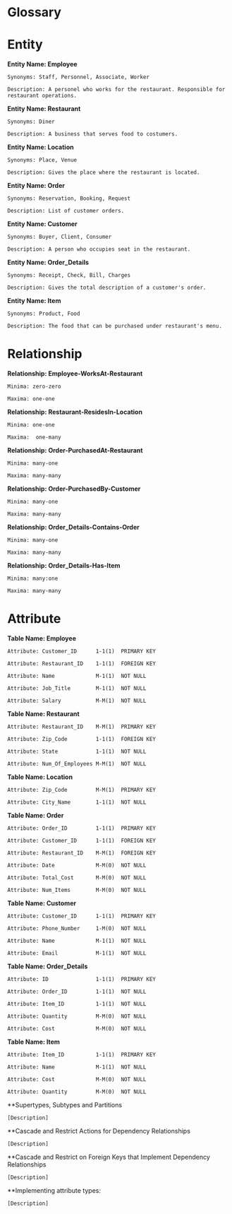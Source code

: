 # Glossary

# Entity

**Entity Name: Employee**
    
    Synonyms: Staff, Personnel, Associate, Worker
    
    Description: A personel who works for the restaurant. Responsible for restaurant operations.
    
**Entity Name: Restaurant**
    
    Synonyms: Diner
    
    Description: A business that serves food to costumers.
 
**Entity Name: Location**
    
    Synonyms: Place, Venue
    
    Description: Gives the place where the restaurant is located.
    
**Entity Name: Order**

    Synonyms: Reservation, Booking, Request
    
    Description: List of customer orders.
    
**Entity Name: Customer**

    Synonyms: Buyer, Client, Consumer
    
    Description: A person who occupies seat in the restaurant.
    
**Entity Name: Order_Details**

    Synonyms: Receipt, Check, Bill, Charges
    
    Description: Gives the total description of a customer's order.
    
**Entity Name: Item**

    Synonyms: Product, Food
    
    Description: The food that can be purchased under restaurant's menu.

# Relationship

**Relationship: Employee-WorksAt-Restaurant**

    Minima: zero-zero
    
    Maxima: one-one

**Relationship: Restaurant-ResidesIn-Location**

    Minima: one-one
    
    Maxima:  one-many

**Relationship: Order-PurchasedAt-Restaurant**

    Minima: many-one
    
    Maxima: many-many

**Relationship: Order-PurchasedBy-Customer**

    Minima: many-one
    
    Maxima: many-many

**Relationship: Order_Details-Contains-Order**

    Minima: many-one
    
    Maxima: many-many

**Relationship: Order_Details-Has-Item**

    Minima: many:one
    
    Maxima: many-many

# Attribute
    
**Table Name: Employee**
    
    Attribute: Customer_ID      1-1(1)  PRIMARY KEY
    
    Attribute: Restaurant_ID    1-1(1)  FOREIGN KEY
    
    Attribute: Name             M-1(1)  NOT NULL
    
    Attribute: Job_Title        M-1(1)  NOT NULL
    
    Attribute: Salary           M-M(1)  NOT NULL
    
**Table Name: Restaurant**

    Attribute: Restaurant_ID    M-M(1)  PRIMARY KEY
    
    Attribute: Zip_Code         1-1(1)  FOREIGN KEY
    
    Attribute: State            1-1(1)  NOT NULL
    
    Attribute: Num_Of_Employees M-M(1)  NOT NULL
 
**Table Name: Location**

    Attribute: Zip_Code         M-M(1)  PRIMARY KEY
    
    Attribute: City_Name        1-1(1)  NOT NULL
    
**Table Name: Order**

    Attribute: Order_ID         1-1(1)  PRIMARY KEY

    Attribute: Customer_ID      1-1(1)  FOREIGN KEY
    
    Attribute: Restaurant_ID    M-M(1)  FOREIGN KEY
    
    Attribute: Date             M-M(0)  NOT NULL
    
    Attribute: Total_Cost       M-M(0)  NOT NULL
    
    Attribute: Num_Items        M-M(0)  NOT NULL
    
**Table Name: Customer**

    Attribute: Customer_ID      1-1(1)  PRIMARY KEY

    Attribute: Phone_Number     1-M(0)  NOT NULL
    
    Attribute: Name             M-1(1)  NOT NULL
    
    Attribute: Email            M-1(1)  NOT NULL
    
**Table Name: Order_Details**

    Attribute: ID               1-1(1)  PRIMARY KEY

    Attribute: Order_ID         1-1(1)  NOT NULL
    
    Attribute: Item_ID          1-1(1)  NOT NULL
    
    Attribute: Quantity         M-M(0)  NOT NULL
    
    Attribute: Cost             M-M(0)  NOT NULL
    
**Table Name: Item**

    Attribute: Item_ID          1-1(1)  PRIMARY KEY

    Attribute: Name             M-1(1)  NOT NULL
    
    Attribute: Cost             M-M(0)  NOT NULL
    
    Attribute: Quantity         M-M(0)  NOT NULL


**Supertypes, Subtypes and Partitions

    [Description]

**Cascade and Restrict Actions for Dependency Relationships

    [Description]

**Cascade and Restrict on Foreign Keys that Implement Dependency Relationships

    [Description]

**Implementing attribute types:

    [Description]

